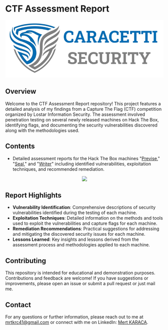 # CTF Assessment Report

<p align="center">
    <img src="https://github.com/MertKRC/CTF-Assessment-Report/blob/main/Caracetti_Security_Wide.png" />
</p>

## Overview

Welcome to the CTF Assessment Report repository! This project features a detailed analysis of my findings from a Capture The Flag (CTF) competition organized by Lostar Information Security. The assessment involved penetration testing on several newly released machines on Hack The Box, identifying flags, and documenting the security vulnerabilities discovered along with the methodologies used.

## Contents

- Detailed assessment reports for the Hack The Box machines "[Previse](https://github.com/MertKRC/CTF-Assessment-Report/blob/main/Lostar_Previse_Report.pdf)," "[Seal](https://github.com/MertKRC/CTF-Assessment-Report/blob/main/Lostar_Seal_Report.pdf)," and "[Writer](https://github.com/MertKRC/CTF-Assessment-Report/blob/main/Lostar_Writer_Report.pdf)" including identified vulnerabilities, exploitation techniques, and recommended remediation.

<p align="center">
    <img src="https://github.com/MertKRC/CTF-Assessment-Report/blob/main/Seal_report_image.gif" />
</p>

## Report Highlights

- **Vulnerability Identification**: Comprehensive descriptions of security vulnerabilities identified during the testing of each machine.
- **Exploitation Techniques**: Detailed information on the methods and tools used to exploit the vulnerabilities and capture flags for each machine.
- **Remediation Recommendations**: Practical suggestions for addressing and mitigating the discovered security issues for each machine.
- **Lessons Learned**: Key insights and lessons derived from the assessment process and methodologies applied to each machine.

## Contributing

This repository is intended for educational and demonstration purposes. Contributions and feedback are welcome! If you have suggestions or improvements, please open an issue or submit a pull request or just mail me.

## Contact

For any questions or further information, please reach out to me at [mrtkrc41@gmail.com](mailto:mrtkrc41@gmail.com) or connect with me on LinkedIn: [Mert KARACA](https://www.linkedin.com/in/mertkrc/).

